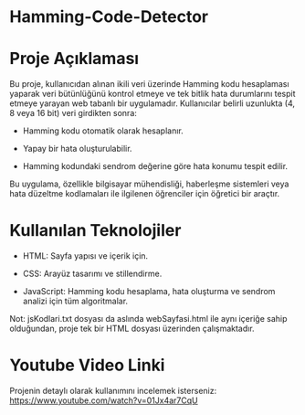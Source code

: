 # Hamming-Code-Detector
# Proje Açıklaması
Bu proje, kullanıcıdan alınan ikili veri üzerinde Hamming kodu hesaplaması yaparak veri bütünlüğünü kontrol etmeye ve tek bitlik hata durumlarını tespit etmeye yarayan web tabanlı bir uygulamadır. Kullanıcılar belirli uzunlukta (4, 8 veya 16 bit) veri girdikten sonra:

* Hamming kodu otomatik olarak hesaplanır.

* Yapay bir hata oluşturulabilir.

* Hamming kodundaki sendrom değerine göre hata konumu tespit edilir.

Bu uygulama, özellikle bilgisayar mühendisliği, haberleşme sistemleri veya hata düzeltme kodlamaları ile ilgilenen öğrenciler için öğretici bir araçtır.

# Kullanılan Teknolojiler
* HTML: Sayfa yapısı ve içerik için.

* CSS: Arayüz tasarımı ve stillendirme.

* JavaScript: Hamming kodu hesaplama, hata oluşturma ve sendrom analizi için tüm algoritmalar.

  
Not: jsKodlari.txt dosyası da aslında webSayfasi.html ile aynı içeriğe sahip olduğundan, proje tek bir HTML dosyası üzerinden çalışmaktadır.

# Youtube Video Linki

Projenin detaylı olarak kullanımını incelemek isterseniz: https://www.youtube.com/watch?v=01Jx4ar7CqU

